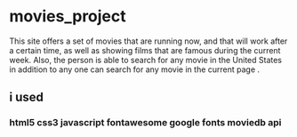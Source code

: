 # movies_project
This site offers a set of movies that are running now, and that will work after a certain time, as well as showing films that are famous during the current week. Also, the person is able to search for any movie in the United States in addition to any one can search for any movie in the current page .

## i used 
### html5    css3   javascript   fontawesome    google fonts   moviedb api
